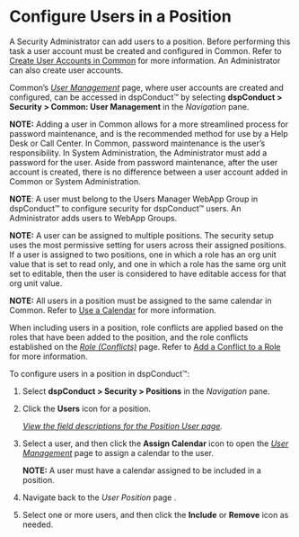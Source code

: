 # Configure Users in a Position

A Security Administrator can add users to a position. Before performing
this task a user account must be created and configured in Common. Refer
to [Create User Accounts in
Common](../../../Platform/Common/Use_Cases/Create_User_Accounts_in_Common.htm)
for more information. An Administrator can also create user accounts.

Common’s *[User
Management](../../../Platform/Common/Page_Desc/User_Management_H.htm)*
page, where user accounts are created and configured, can be accessed in
dspConduct™ by selecting **dspConduct \> Security \> Common: User
Management** in the *Navigation* pane.  

<span style="font-weight: bold;">NOTE:</span> Adding a user in Common
allows for a more streamlined process for password maintenance, and is
the recommended method for use by a Help Desk or Call Center. In Common,
password maintenance is the user’s responsibility. In System
Administration, the Administrator must add a password for the user.
Aside from password maintenance, after the user account is created,
there is no difference between a user account added in Common or System
Administration.

<span style="font-weight: bold;">NOTE</span>: A user must belong to the
Users Manager WebApp Group in dspConduct™ to configure security for
dspConduct™ users. An Administrator adds users to WebApp Groups.

<span style="font-weight: bold;">NOTE:</span> A user can be assigned to
multiple positions. The security setup uses the most permissive setting
for users across their assigned positions. If a user is assigned to two
positions, one in which a role has an org unit value that is set to read
only, and one in which a role has the same org unit set to editable,
then the user is considered to have editable access for that org unit
value.

<span style="font-weight: bold;">NOTE:</span> All users in a position
must be assigned to the same calendar in Common. Refer to [Use a
Calendar](../../../Platform/Common/Use_Cases/Use_a_Calendar.htm) for
more information.

When including users in a position, role conflicts are applied based on
the roles that have been added to the position, and the role conflicts
established on the *[Role (Conflicts)](../Page_Desc/Role_Conflicts.htm)*
page. Refer to [Add a Conflict to a Role](Add_a_Conflict_to_a_Role.htm)
for more information.

To configure users in a position in dspConduct™:

1.  Select **dspConduct \> Security \> Positions** in the *Navigation*
    pane.

2.  Click the **Users** icon for a position.
    
    *[View the field descriptions for the Position User
    page](../Page_Desc/Position_User.htm).*

3.  Select a user, and then click the **Assign Calendar** icon to open
    the *[User
    Management](../../../Platform/Common/Page_Desc/User_Management_H.htm)*
    page to assign a calendar to the user.
    
    **NOTE:** A user must have a calendar assigned to be included in a
    position.

4.  Navigate back to the *User Position* page .

5.  Select one or more users, and then click the **Include** or
    **Remove** icon as needed.
